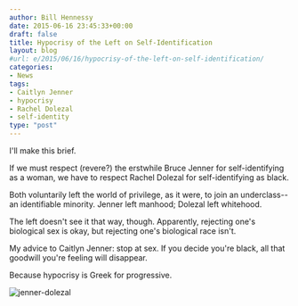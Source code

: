 ```yaml
---
author: Bill Hennessy
date: 2015-06-16 23:45:33+00:00
draft: false
title: Hypocrisy of the Left on Self-Identification
layout: blog
#url: e/2015/06/16/hypocrisy-of-the-left-on-self-identification/
categories:
- News
tags:
- Caitlyn Jenner
- hypocrisy
- Rachel Dolezal
- self-identity
type: "post"
---
```


I'll make this brief.

If we must respect (revere?) the erstwhile Bruce Jenner for self-identifying as a woman, we have to respect Rachel Dolezal for self-identifying as black.

Both voluntarily left the world of privilege, as it were, to join an underclass--an identifiable minority. Jenner left manhood; Dolezal left whitehood.

The left doesn't see it that way, though. Apparently, rejecting one's biological sex is okay, but rejecting one's biological race isn't.

My advice to Caitlyn Jenner: stop at sex. If you decide you're black, all that goodwill you're feeling will disappear.

Because hypocrisy is Greek for progressive.

![jenner-dolezal](https://hennessysview.com/wp-content/uploads/2015/06/jenner-dolezal.png)

